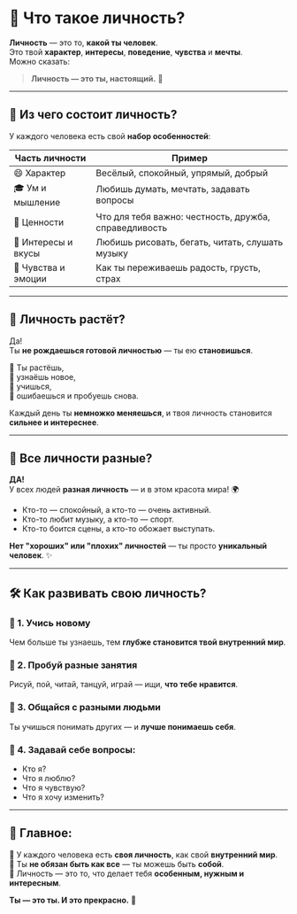 # 🧍 Что такое личность?

**Личность** — это то, **какой ты человек**.  
Это твой **характер**, **интересы**, **поведение**, **чувства** и **мечты**.  
Можно сказать:  
> **Личность — это ты, настоящий.** 💛

---

## 🎨 Из чего состоит личность?

У каждого человека есть свой **набор особенностей**:

| Часть личности | Пример |
|----------------|--------|
| 😄 Характер | Весёлый, спокойный, упрямый, добрый |
| 🎓 Ум и мышление | Любишь думать, мечтать, задавать вопросы |
| 🎯 Ценности | Что для тебя важно: честность, дружба, справедливость |
| 🎨 Интересы и вкусы | Любишь рисовать, бегать, читать, слушать музыку |
| 🧠 Чувства и эмоции | Как ты переживаешь радость, грусть, страх |

---

## 🌱 Личность растёт?

Да!  
Ты **не рождаешься готовой личностью** — ты ею **становишься**.

🔹 Ты растёшь,  
🔹 узнаёшь новое,  
🔹 учишься,  
🔹 ошибаешься и пробуешь снова.

Каждый день ты **немножко меняешься**, и твоя личность становится **сильнее и интереснее**.

---

## 🤔 Все личности разные?

**ДА!**  
У всех людей **разная личность** — и в этом красота мира! 🌍

- Кто-то — спокойный, а кто-то — очень активный.  
- Кто-то любит музыку, а кто-то — спорт.  
- Кто-то боится сцены, а кто-то обожает выступать.

**Нет "хороших" или "плохих" личностей** — ты просто **уникальный человек**. ✨

---

## 🛠 Как развивать свою личность?

### 🧠 1. Учись новому  
Чем больше ты узнаешь, тем **глубже становится твой внутренний мир**.

### 🎨 2. Пробуй разные занятия  
Рисуй, пой, читай, танцуй, играй — ищи, **что тебе нравится**.

### 💬 3. Общайся с разными людьми  
Ты учишься понимать других — и **лучше понимаешь себя**.

### 📝 4. Задавай себе вопросы:  
- Кто я?  
- Что я люблю?  
- Что я чувствую?  
- Что я хочу изменить?

---

## 🌟 Главное:

🔸 У каждого человека есть **своя личность**, как свой **внутренний мир**.  
🔸 Ты **не обязан быть как все** — ты можешь быть **собой**.  
🔸 Личность — это то, что делает тебя **особенным, нужным и интересным**.

**Ты — это ты. И это прекрасно.** 💖
